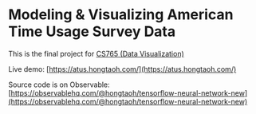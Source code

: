 # Modeling & Visualizing American Time Usage Survey Data

This is the final project for [CS765 (Data Visualization)](https://pages.graphics.cs.wisc.edu/765-22/)

Live demo: [https://atus.hongtaoh.com/](https://atus.hongtaoh.com/)

Source code is on Observable: [https://observablehq.com/@hongtaoh/tensorflow-neural-network-new](https://observablehq.com/@hongtaoh/tensorflow-neural-network-new)

